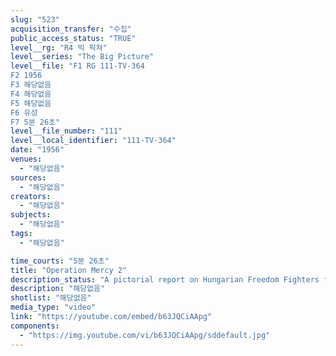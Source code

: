 ```yaml
---
slug: "523"
acquisition_transfer: "수집"
public_access_status: "TRUE"
level__rg: "R4 빅 픽쳐"
level__series: "The Big Picture"
level__file: "F1 RG 111-TV-364
F2 1956
F3 해당없음
F4 해당없음
F5 해당없음
F6 유성
F7 5분 26초"
level__file_number: "111"
level__local_identifier: "111-TV-364"
date: "1956"
venues: 
  - "해당없음"
sources: 
  - "해당없음"
creators: 
  - "해당없음"
subjects: 
  - "해당없음"
tags: 
  - "해당없음"

time_courts: "5분 26초"
title: "Operation Mercy 2"
description_status: "A pictorial report on Hungarian Freedom Fighters form Budapest through border escape routes into Austria and finally to Ca,p Kilmer, N.J."
description: "해당없음"
shotlist: "해당없음"
media_type: "video"
link: "https://youtube.com/embed/b63JQCiAApg"
components: 
  - "https://img.youtube.com/vi/b63JQCiAApg/sddefault.jpg"
---
```

